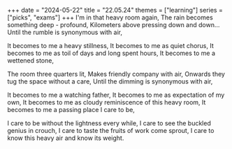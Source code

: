 +++
date = "2024-05-22"
title = "22.05.24"
themes = ["learning"]
series = ["picks", "exams"]
+++
I'm in that heavy room again,
The rain becomes something deep - profound,
Kilometers above pressing down and down...
Until the rumble is synonymous with air,

It becomes to me a heavy stillness,
It becomes to me as quiet chorus,
It becomes to me as toil of days and long spent hours,
It becomes to me a wettened stone,

The room three quarters lit,
Makes friendly company with air,
Onwards they tug the space without a care,
Until the dimming is synonymous with air,

It becomes to me a watching father,
It becomes to me as expectation of my own,
It becomes to me as cloudy reminiscence of this heavy room,
It becomes to me a passing place I care to be,

I care to be without the lightness every while,
I care to see the buckled genius in crouch,
I care to taste the fruits of work come sprout,
I care to know this heavy air and know its weight.

